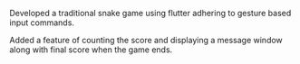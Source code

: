Developed a traditional snake game using flutter adhering to gesture based input commands.

Added a feature of counting the score and displaying a message window along with final score when the game ends.


